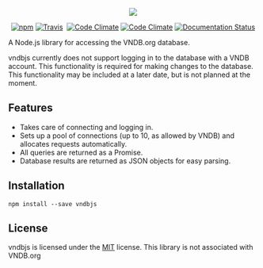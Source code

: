 <p align="center">
  <img src="http://i.imgur.com/ujZTxlz.png"/>
</p>
<p align="center">
  <a href="https://www.npmjs.com/package/vndbjs"><img src="https://img.shields.io/npm/v/vndbjs.svg?style=flat-square" alt="npm" /></a>
  <a href="https://travis-ci.org/arbauman/vndbjs"><img src="https://img.shields.io/travis/arbauman/vndbjs.svg?style=flat-square" alt="Travis" /></a>
  <a href="https://github.com/arbauman/vndbjs/issues"><img src="https://img.shields.io/github/issues-raw/arbauman/vndbjs.svg?style=flat-square" alt="" /></a>
  <a href="https://codeclimate.com/github/arbauman/vndbjs"><img src="https://img.shields.io/codeclimate/github/arbauman/vndbjs.svg?style=flat-square" alt="Code Climate" /></a>
  <a href="https://codeclimate.com/github/arbauman/vndbjs/coverage"><img src="https://img.shields.io/codeclimate/coverage/github/arbauman/vndbjs.svg?style=flat-square" alt="Code Climate" /></a>
  <a href="http://vndbjs.readthedocs.io/en/latest/?badge=latest"><img src="https://img.shields.io/badge/docs-latest-brightgreen.svg?style=flat-square" alt="Documentation Status" /></a>
</p>
A Node.js library for accessing the VNDB.org database.

vndbjs currently does not support logging in to the database with a VNDB account.  This functionality is required for making changes to the database.  This functionality may be included at a later date, but is not planned at the moment.

## Features
* Takes care of connecting and logging in.
* Sets up a pool of connections (up to 10, as allowed by VNDB) and allocates requests automatically.
* All queries are returned as a Promise.
* Database results are returned as JSON objects for easy parsing.

## Installation
`npm install --save vndbjs`

## License
vndbjs is licensed under the [MIT](license) license.  This library is not associated with VNDB.org
